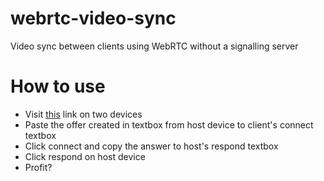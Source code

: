 # webrtc-video-sync
Video sync between clients using WebRTC without a signalling server
# How to use
  - Visit [this](https://blue-sky-0afd4fe03.2.azurestaticapps.net) link on two devices
  - Paste the offer created in textbox from host device to client's connect textbox
  - Click connect and copy the answer to host's respond textbox
  - Click respond on host device
  - Profit?

